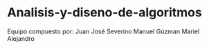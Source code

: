 # Analisis-y-diseno-de-algoritmos
Equipo compuesto por:
  Juan José Severino
  Manuel Gúzman
  Mariel
  Alejandro
